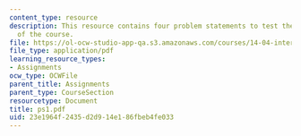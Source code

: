 ```yaml
---
content_type: resource
description: This resource contains four problem statements to test the students understanding
  of the course.
file: https://ol-ocw-studio-app-qa.s3.amazonaws.com/courses/14-04-intermediate-microeconomic-theory-fall-2006/23e1964f2435d2d914e186fbeb4fe033_ps1.pdf
file_type: application/pdf
learning_resource_types:
- Assignments
ocw_type: OCWFile
parent_title: Assignments
parent_type: CourseSection
resourcetype: Document
title: ps1.pdf
uid: 23e1964f-2435-d2d9-14e1-86fbeb4fe033
---
```

